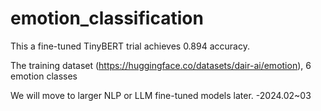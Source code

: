 # emotion_classification
This a fine-tuned TinyBERT trial achieves 0.894 accuracy. 

The training dataset (https://huggingface.co/datasets/dair-ai/emotion), 
6 emotion classes

We will move to larger NLP or LLM fine-tuned models later. -2024.02~03
